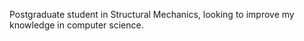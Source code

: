 Postgraduate student in Structural Mechanics, looking to improve my knowledge in computer science. 


<!---
johjona/johjona is a ✨ special ✨ repository because its `README.md` (this file) appears on your GitHub profile.
You can click the Preview link to take a look at your changes.
--->
